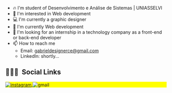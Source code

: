 - 🔥 I'm student of Desenvolvimento e Análise de Sistemas | UNIASSELVI
- 👀 I'm interested in Web development
- 💻 I'm currently a graphic designer 
- 🌱 I'm currently Web development
- 💞️ I'm looking for an internship in a technology company as a front-end or back-end developer
- 📫 How to reach me 
     - Email: gabrieldesignerce@gmail.com 
     - LinkedIn: shortly...
## 👨🏽‍🦲 &nbsp;Social Links

<p align="left" style="background:yellow">
     <a href="https://instagram.com/gabrieldesigner_" target="_blank">
      <img align="center" src="https://img.shields.io/badge/-gabrieldesigner_-05122A?style=for-the-badge)&logo=instagram" alt="instagram"/>
     </a> 
      <img align="center" src="https://img.shields.io/badge/-gabrieldesignerce@gmail.com-05122A?style=for-the-badge&logo=gmail" alt="gmail" />
</p>
